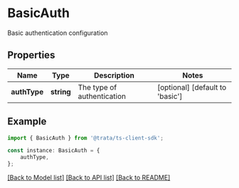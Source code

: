 # BasicAuth

Basic authentication configuration

## Properties

Name | Type | Description | Notes
------------ | ------------- | ------------- | -------------
**authType** | **string** | The type of authentication | [optional] [default to 'basic']

## Example

```typescript
import { BasicAuth } from '@trata/ts-client-sdk';

const instance: BasicAuth = {
    authType,
};
```

[[Back to Model list]](../README.md#documentation-for-models) [[Back to API list]](../README.md#documentation-for-api-endpoints) [[Back to README]](../README.md)
